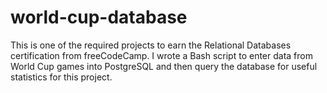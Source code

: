 # world-cup-database
This is one of the required projects to earn the Relational Databases certification from freeCodeCamp. I wrote a Bash script to enter data from World Cup games into PostgreSQL and then query the database for useful statistics for this project.
